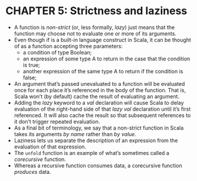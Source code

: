 # CHAPTER 5: Strictness and laziness

- A function is *non-strict* (or, less formally, *lazy*) just means that the function may choose not to evaluate one or more of its arguments.
- Even though if is a built-in language construct in Scala, it can be thought of as a function accepting three parameters:
  - a condition of type Boolean;
  - an expression of some type A to return in the case that the condition is true;
  - another expression of the same type A to return if the condition is false;
- An argument that’s passed unevaluated to a function will be evaluated once for each place it’s referenced in the body of the function. That is, Scala won’t (by default) cache the result of evaluating an argument.
- Adding the *lazy* keyword to a *val* declaration will cause Scala to delay evaluation of the right-hand side of that *lazy val* declaration until it’s first referenced. It will also cache the result so that subsequent references to it don’t trigger repeated evaluation.
- As a final bit of terminology, we say that a non-strict function in Scala takes its arguments *by name* rather than *by value*.
- Laziness lets us separate the description of an expression from the evaluation of that expression.
- The `unfold` function is an example of what’s sometimes called a *corecursive* function.
- Whereas a recursive function consumes data, a corecursive function *produces* data.

















